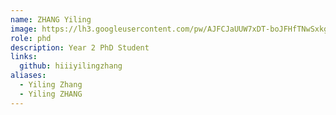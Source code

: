 ```yaml
---
name: ZHANG Yiling
image: https://lh3.googleusercontent.com/pw/AJFCJaUUW7xDT-boJFHfTNwSxkgxgtMeNnoq07rm42qhn5NPcU3pRAnnl_C-O_03LGqnn_42EUsTcODDwJJPsh9ewyYOSDvRmBBWN4UjNfGavbuYlcVxBVg2lxRFpOJioy9CyKibT_w-6Okgrjt98_iUaCBH=w1452-h1452-s-no
role: phd
description: Year 2 PhD Student
links:
  github: hiiiyilingzhang
aliases:
  - Yiling Zhang
  - Yiling ZHANG
---
```


